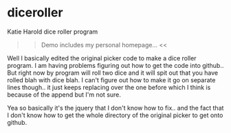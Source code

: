 # diceroller
Katie Harold dice roller program

>> Demo includes my personal homepage... <<


Well I basically edited the original picker code to make a dice roller 
program. I am having problems figuring out how to get the code into
github.. But right now by program will roll two dice and it will spit
out that you have rolled blah with dice blah. I can't figure out how to make it go on separate lines though.. it just keeps replacing over the
one before which I think is because of the append but I'm not sure.

Yea so basically it's the jquery that I don't know how to fix.. and the fact that I don't know how to get the whole directory of the original picker to get onto github.

